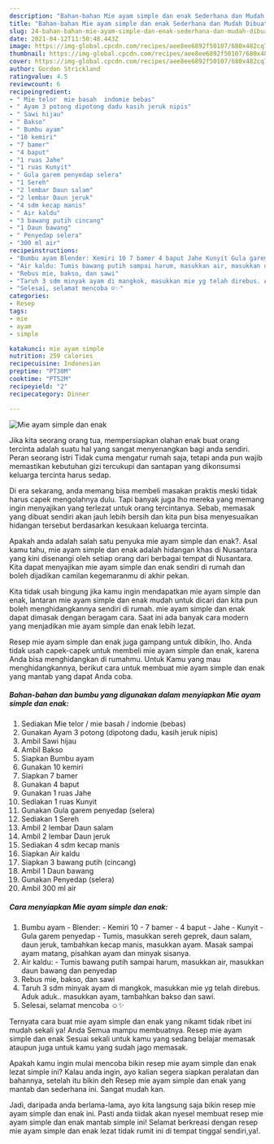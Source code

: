 ```yaml
---
description: "Bahan-bahan Mie ayam simple dan enak Sederhana dan Mudah Dibuat"
title: "Bahan-bahan Mie ayam simple dan enak Sederhana dan Mudah Dibuat"
slug: 24-bahan-bahan-mie-ayam-simple-dan-enak-sederhana-dan-mudah-dibuat
date: 2021-04-12T11:50:48.443Z
image: https://img-global.cpcdn.com/recipes/aee8ee6892f50107/680x482cq70/mie-ayam-simple-dan-enak-foto-resep-utama.jpg
thumbnail: https://img-global.cpcdn.com/recipes/aee8ee6892f50107/680x482cq70/mie-ayam-simple-dan-enak-foto-resep-utama.jpg
cover: https://img-global.cpcdn.com/recipes/aee8ee6892f50107/680x482cq70/mie-ayam-simple-dan-enak-foto-resep-utama.jpg
author: Gordon Strickland
ratingvalue: 4.5
reviewcount: 6
recipeingredient:
- " Mie telor  mie basah  indomie bebas"
- " Ayam 3 potong dipotong dadu kasih jeruk nipis"
- " Sawi hijau"
- " Bakso"
- " Bumbu ayam"
- "10 kemiri"
- "7 bamer"
- "4 baput"
- "1 ruas Jahe"
- "1 ruas Kunyit"
- " Gula garem penyedap selera"
- "1 Sereh"
- "2 lembar Daun salam"
- "2 lembar Daun jeruk"
- "4 sdm kecap manis"
- " Air kaldu"
- "3 bawang putih cincang"
- "1 Daun bawang"
- " Penyedap selera"
- "300 ml air"
recipeinstructions:
- "Bumbu ayam Blender: Kemiri 10 7 bamer 4 baput Jahe Kunyit Gula garem penyedap Tumis, masukkan sereh geprek, daun salam, daun jeruk, tambahkan kecap manis, masukkan ayam. Masak sampai ayam matang, pisahkan ayam dan minyak sisanya."
- "Air kaldu: Tumis bawang putih sampai harum, masukkan air, masukkan daun bawang dan penyedap"
- "Rebus mie, bakso, dan sawi"
- "Taruh 3 sdm minyak ayam di mangkok, masukkan mie yg telah direbus. Aduk aduk.. masukkan ayam, tambahkan bakso dan sawi."
- "Selesai, selamat mencoba ☺️✨"
categories:
- Resep
tags:
- mie
- ayam
- simple

katakunci: mie ayam simple 
nutrition: 259 calories
recipecuisine: Indonesian
preptime: "PT30M"
cooktime: "PT52M"
recipeyield: "2"
recipecategory: Dinner

---
```



![Mie ayam simple dan enak](https://img-global.cpcdn.com/recipes/aee8ee6892f50107/680x482cq70/mie-ayam-simple-dan-enak-foto-resep-utama.jpg)

Jika kita seorang orang tua, mempersiapkan olahan enak buat orang tercinta adalah suatu hal yang sangat menyenangkan bagi anda sendiri. Peran seorang istri Tidak cuma mengatur rumah saja, tetapi anda pun wajib memastikan kebutuhan gizi tercukupi dan santapan yang dikonsumsi keluarga tercinta harus sedap.

Di era  sekarang, anda memang bisa membeli masakan praktis meski tidak harus capek mengolahnya dulu. Tapi banyak juga lho mereka yang memang ingin menyajikan yang terlezat untuk orang tercintanya. Sebab, memasak yang dibuat sendiri akan jauh lebih bersih dan kita pun bisa menyesuaikan hidangan tersebut berdasarkan kesukaan keluarga tercinta. 



Apakah anda adalah salah satu penyuka mie ayam simple dan enak?. Asal kamu tahu, mie ayam simple dan enak adalah hidangan khas di Nusantara yang kini disenangi oleh setiap orang dari berbagai tempat di Nusantara. Kita dapat menyajikan mie ayam simple dan enak sendiri di rumah dan boleh dijadikan camilan kegemaranmu di akhir pekan.

Kita tidak usah bingung jika kamu ingin mendapatkan mie ayam simple dan enak, lantaran mie ayam simple dan enak mudah untuk dicari dan kita pun boleh menghidangkannya sendiri di rumah. mie ayam simple dan enak dapat dimasak dengan beragam cara. Saat ini ada banyak cara modern yang menjadikan mie ayam simple dan enak lebih lezat.

Resep mie ayam simple dan enak juga gampang untuk dibikin, lho. Anda tidak usah capek-capek untuk membeli mie ayam simple dan enak, karena Anda bisa menghidangkan di rumahmu. Untuk Kamu yang mau menghidangkannya, berikut cara untuk membuat mie ayam simple dan enak yang mantab yang dapat Anda coba.

<!--inarticleads1-->

##### Bahan-bahan dan bumbu yang digunakan dalam menyiapkan Mie ayam simple dan enak:

1. Sediakan  Mie telor / mie basah / indomie (bebas)
1. Gunakan  Ayam 3 potong (dipotong dadu, kasih jeruk nipis)
1. Ambil  Sawi hijau
1. Ambil  Bakso
1. Siapkan  Bumbu ayam
1. Gunakan 10 kemiri
1. Siapkan 7 bamer
1. Gunakan 4 baput
1. Gunakan 1 ruas Jahe
1. Sediakan 1 ruas Kunyit
1. Gunakan  Gula garem penyedap (selera)
1. Sediakan 1 Sereh
1. Ambil 2 lembar Daun salam
1. Ambil 2 lembar Daun jeruk
1. Sediakan 4 sdm kecap manis
1. Siapkan  Air kaldu
1. Siapkan 3 bawang putih (cincang)
1. Ambil 1 Daun bawang
1. Gunakan  Penyedap (selera)
1. Ambil 300 ml air




<!--inarticleads2-->

##### Cara menyiapkan Mie ayam simple dan enak:

1. Bumbu ayam - Blender: - Kemiri 10 - 7 bamer - 4 baput - Jahe - Kunyit - Gula garem penyedap - Tumis, masukkan sereh geprek, daun salam, daun jeruk, tambahkan kecap manis, masukkan ayam. Masak sampai ayam matang, pisahkan ayam dan minyak sisanya.
1. Air kaldu: - Tumis bawang putih sampai harum, masukkan air, masukkan daun bawang dan penyedap
1. Rebus mie, bakso, dan sawi
1. Taruh 3 sdm minyak ayam di mangkok, masukkan mie yg telah direbus. Aduk aduk.. masukkan ayam, tambahkan bakso dan sawi.
1. Selesai, selamat mencoba ☺️✨




Ternyata cara buat mie ayam simple dan enak yang nikamt tidak ribet ini mudah sekali ya! Anda Semua mampu membuatnya. Resep mie ayam simple dan enak Sesuai sekali untuk kamu yang sedang belajar memasak ataupun juga untuk kamu yang sudah jago memasak.

Apakah kamu ingin mulai mencoba bikin resep mie ayam simple dan enak lezat simple ini? Kalau anda ingin, ayo kalian segera siapkan peralatan dan bahannya, setelah itu bikin deh Resep mie ayam simple dan enak yang mantab dan sederhana ini. Sangat mudah kan. 

Jadi, daripada anda berlama-lama, ayo kita langsung saja bikin resep mie ayam simple dan enak ini. Pasti anda tiidak akan nyesel membuat resep mie ayam simple dan enak mantab simple ini! Selamat berkreasi dengan resep mie ayam simple dan enak lezat tidak rumit ini di tempat tinggal sendiri,ya!.

